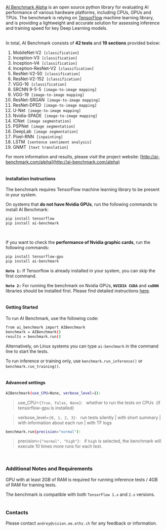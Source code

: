 
[AI Benchmark Alpha](http://ai-benchmark.com/alpha) is an open source python library for evaluating AI performance of various hardware platforms, including CPUs, GPUs and TPUs. The benchmark is relying on [TensorFlow](https://www.tensorflow.org) machine learning library, and is providing a lightweight and accurate solution for assessing inference and training speed for key Deep Learning models.</br></br>

In total, AI Benchmark consists of <b>42 tests</b> and <b>19 sections</b> provided below:</br>

1. MobileNet-V2&nbsp; `[classification]`
2. Inception-V3&nbsp; `[classification]`
3. Inception-V4&nbsp; `[classification]`
4. Inception-ResNet-V2&nbsp; `[classification]`
5. ResNet-V2-50&nbsp; `[classification]`
6. ResNet-V2-152&nbsp; `[classification]`
7. VGG-16&nbsp; `[classification]`
8. SRCNN 9-5-5&nbsp; `[image-to-image mapping]`
9. VGG-19&nbsp; `[image-to-image mapping]`
10. ResNet-SRGAN&nbsp; `[image-to-image mapping]`
11. ResNet-DPED&nbsp; `[image-to-image mapping]`
12. U-Net&nbsp; `[image-to-image mapping]`
13. Nvidia-SPADE&nbsp; `[image-to-image mapping]`
14. ICNet&nbsp; `[image segmentation]`
15. PSPNet&nbsp; `[image segmentation]`
16. DeepLab&nbsp; `[image segmentation]`
17. Pixel-RNN&nbsp; `[inpainting]`
18. LSTM&nbsp; `[sentence sentiment analysis]`
19. GNMT&nbsp; `[text translation]`

For more information and results, please visit the project website: [http://ai-benchmark.com/alpha](http://ai-benchmark.com/alpha)</br></br>

#### Installation Instructions </br>

The benchmark requires TensorFlow machine learning library to be present in your system.

On systems that <b>do not have Nvidia GPUs</b>, run the following commands to install AI Benchmark:

```bash
pip install tensorflow
pip install ai-benchmark
```
</br>

If you want to check the <b>performance of Nvidia graphic cards</b>, run the following commands:

```bash
pip install tensorflow-gpu
pip install ai-benchmark
```

<b>`Note 1:`</b> If Tensorflow is already installed in your system, you can skip the first command.

<b>`Note 2:`</b> For running the benchmark on Nvidia GPUs, <b>`NVIDIA CUDA`</b> and <b>`cuDNN`</b> libraries should be installed first. Please find detailed instructions [here](https://www.tensorflow.org/install/gpu). </br></br>

#### Getting Started </br>

To run AI Benchmark, use the following code:

```bash
from ai_benchmark import AIBenchmark
benchmark = AIBenchmark()
results = benchmark.run()
```

Alternatively, on Linux systems you can type `ai-benchmark` in the command line to start the tests.

To run inference or training only, use `benchmark.run_inference()` or `benchmark.run_training()`. </br></br>

#### Advanced settings </br>

```bash
AIBenchmark(use_CPU=None, verbose_level=1):
```
> use_CPU=`{True, False, None}`:&nbsp;&nbsp; whether to run the tests on CPUs&nbsp; (if tensorflow-gpu is installed)

> verbose_level=`{0, 1, 2, 3}`:&nbsp;&nbsp; run tests silently | with short summary | with information about each run | with TF logs

```bash
benchmark.run(precision="normal"):
```

> precision=`{"normal", "high"}`:&nbsp;&nbsp; if `high` is selected, the benchmark will execute 10 times more runs for each test.

</br>

### Additional Notes and Requirements </br>

GPU with at least 2GB of RAM is required for running inference tests / 4GB of RAM for training tests.

The benchmark is compatible with both `TensorFlow 1.x` and `2.x` versions. </br></br>

### Contacts </br>

Please contact `andrey@vision.ee.ethz.ch` for any feedback or information.

